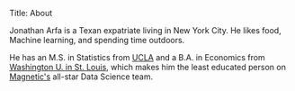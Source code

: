 Title: About

Jonathan Arfa is a Texan expatriate living in New York City. He likes food, Machine learning, and spending time outdoors. 

He has an M.S. in Statistics from [UCLA](http://www.ucla.edu/) and a B.A. in Economics from [Washington U. in St. Louis](https://wustl.edu/), which makes him the least educated person on [Magnetic's](http://www.magnetic.com/) all-star Data Science team.
